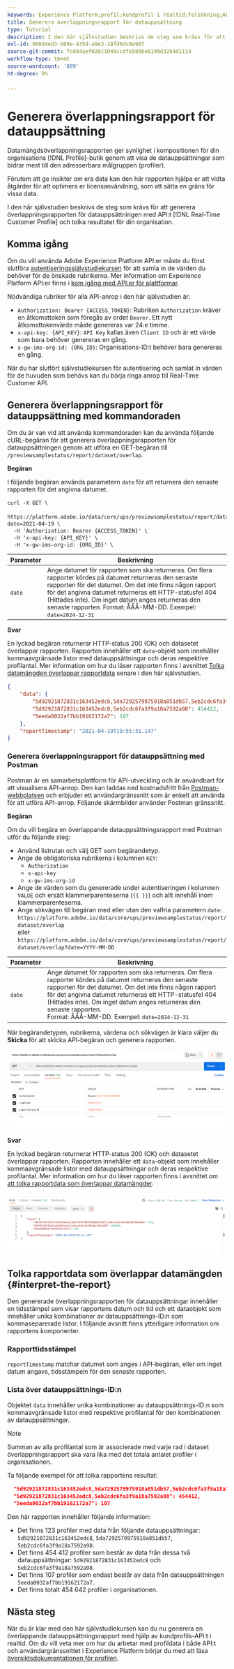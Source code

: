 ```yaml
---
keywords: Experience Platform;profil;kundprofil i realtid;felsökning;API;rapportering;dataset overlap report;profildata
title: Generera överlappningsrapport för datauppsättning
type: Tutorial
description: I den här självstudien beskrivs de steg som krävs för att generera överlappningsrapporten för datauppsättningen med hjälp av kundprofils-API:t i realtid.
exl-id: 90894ed3-b09e-435d-a9e3-18fd6dc8e907
source-git-commit: fcd44aef026c1049ccdfe5896e6199d32b4d1114
workflow-type: tm+mt
source-wordcount: '889'
ht-degree: 0%

---
```


# Generera överlappningsrapport för datauppsättning

Datamängdsöverlappningsrapporten ger synlighet i kompositionen för din organisations [!DNL Profile]-butik genom att visa de datauppsättningar som bidrar mest till den adresserbara målgruppen (profiler).

Förutom att ge insikter om era data kan den här rapporten hjälpa er att vidta åtgärder för att optimera er licensanvändning, som att sätta en gräns för vissa data.

I den här självstudien beskrivs de steg som krävs för att generera överlappningsrapporten för datauppsättningen med API:t [!DNL Real-Time Customer Profile] och tolka resultatet för din organisation.

## Komma igång

Om du vill använda Adobe Experience Platform API:er måste du först slutföra [autentiseringssjälvstudiekursen](https://www.adobe.com/go/platform-api-authentication-en) för att samla in de värden du behöver för de önskade rubrikerna. Mer information om Experience Platform API:er finns i [kom igång med API:er för plattformar](../../landing/api-guide.md).

Nödvändiga rubriker för alla API-anrop i den här självstudien är:

* `Authorization: Bearer {ACCESS_TOKEN}`: Rubriken `Authorization` kräver en åtkomsttoken som föregås av ordet `Bearer`. Ett nytt åtkomsttokenvärde måste genereras var 24:e timme.
* `x-api-key: {API_KEY}`: `API Key` kallas även `Client ID` och är ett värde som bara behöver genereras en gång.
* `x-gw-ims-org-id: {ORG_ID}`: Organisations-ID:t behöver bara genereras en gång.

När du har slutfört självstudiekursen för autentisering och samlat in värden för de huvuden som behövs kan du börja ringa anrop till Real-Time Customer API.

## Generera överlappningsrapport för datauppsättning med kommandoraden

Om du är van vid att använda kommandoraden kan du använda följande cURL-begäran för att generera överlappningsrapporten för datauppsättningen genom att utföra en GET-begäran till `/previewsamplestatus/report/dataset/overlap`.

**Begäran**

I följande begäran används parametern `date` för att returnera den senaste rapporten för det angivna datumet.

```shell
curl -X GET \
  https://platform.adobe.io/data/core/ups/previewsamplestatus/report/dataset/overlap?date=2021-04-19 \
  -H 'Authorization: Bearer {ACCESS_TOKEN}' \
  -H 'x-api-key: {API_KEY}' \
  -H 'x-gw-ims-org-id: {ORG_ID}' \
```

| Parameter | Beskrivning |
|---|---|
| `date` | Ange datumet för rapporten som ska returneras. Om flera rapporter kördes på datumet returneras den senaste rapporten för det datumet. Om det inte finns någon rapport för det angivna datumet returneras ett HTTP-statusfel 404 (Hittades inte). Om inget datum anges returneras den senaste rapporten. Format: ÅÅÅ-MM-DD. Exempel: `date=2024-12-31` |

**Svar**

En lyckad begäran returnerar HTTP-status 200 (OK) och datasetet överlappar rapporten. Rapporten innehåller ett `data`-objekt som innehåller kommaavgränsade listor med datauppsättningar och deras respektive profilantal. Mer information om hur du läser rapporten finns i avsnittet [Tolka datamängden överlappar rapportdata](#interpret-the-report) senare i den här självstudien.

```json
{
    "data": {
        "5d92921872831c163452edc8,5da7292579975918a851db57,5eb2cdc6fa3f9a18a7592a98": 123,
        "5d92921872831c163452edc8,5eb2cdc6fa3f9a18a7592a98": 454412,
        "5eeda0032af7bb19162172a7": 107
    },
    "reportTimestamp": "2021-04-19T19:55:31.147"
}
```

### Generera överlappningsrapport för datauppsättning med Postman

Postman är en samarbetsplattform för API-utveckling och är användbart för att visualisera API-anrop. Den kan laddas ned kostnadsfritt från [Postman-webbplatsen](https://www.postman.com) och erbjuder ett användargränssnitt som är enkelt att använda för att utföra API-anrop. Följande skärmbilder använder Postman gränssnitt.

**Begäran**

Om du vill begära en överlappande datauppsättningsrapport med Postman utför du följande steg:

* Använd listrutan och välj GET som begärandetyp.
* Ange de obligatoriska rubrikerna i kolumnen `KEY`:
   * `Authorization`
   * `x-api-key`
   * `x-gw-ims-org-id`
* Ange de värden som du genererade under autentiseringen i kolumnen `VALUE` och ersätt klammerparenteserna (`{{ }}`) och allt innehåll inom klammerparenteserna.
* Ange sökvägen till begäran med eller utan den valfria parametern `date`:
  `https://platform.adobe.io/data/core/ups/previewsamplestatus/report/dataset/overlap`\
  eller
  `https://platform.adobe.io/data/core/ups/previewsamplestatus/report/dataset/overlap?date=YYYY-MM-DD`

| Parameter | Beskrivning |
|---|---|
| `date` | Ange datumet för rapporten som ska returneras. Om flera rapporter kördes på datumet returneras den senaste rapporten för det datumet. Om det inte finns någon rapport för det angivna datumet returneras ett HTTP-statusfel 404 (Hittades inte). Om inget datum anges returneras den senaste rapporten. <br/>Format: ÅÅÅ-MM-DD. Exempel: `date=2024-12-31` |

När begärandetypen, rubrikerna, värdena och sökvägen är klara väljer du **Skicka** för att skicka API-begäran och generera rapporten.

![](../images/dataset-overlap-report/postman-request.png)

**Svar**

En lyckad begäran returnerar HTTP-status 200 (OK) och datasetet överlappar rapporten. Rapporten innehåller ett `data`-objekt som innehåller kommaavgränsade listor med datauppsättningar och deras respektive profilantal. Mer information om hur du läser rapporten finns i avsnittet om [att tolka rapportdata som överlappar datamängder](#interpret-the-report).

![](../images/dataset-overlap-report/postman-response.png)

## Tolka rapportdata som överlappar datamängden {#interpret-the-report}

Den genererade överlappningsrapporten för datauppsättningar innehåller en tidsstämpel som visar rapportens datum och tid och ett dataobjekt som innehåller unika kombinationer av datauppsättnings-ID:n som kommaseparerade listor. I följande avsnitt finns ytterligare information om rapportens komponenter.

### Rapporttidsstämpel

`reportTimestamp` matchar datumet som anges i API-begäran, eller om inget datum angavs, tidsstämpeln för den senaste rapporten.

### Lista över datauppsättnings-ID:n

Objektet `data` innehåller unika kombinationer av datauppsättnings-ID:n som kommaavgränsade listor med respektive profilantal för den kombinationen av datauppsättningar.

>[!NOTE]
>
>Summan av alla profilantal som är associerade med varje rad i dataset överlappningsrapport ska vara lika med det totala antalet profiler i organisationen.

Ta följande exempel för att tolka rapportens resultat:

```json
  "5d92921872831c163452edc8,5da7292579975918a851db57,5eb2cdc6fa3f9a18a7592a98": 123,
  "5d92921872831c163452edc8,5eb2cdc6fa3f9a18a7592a98": 454412,
  "5eeda0032af7bb19162172a7": 107
```

Den här rapporten innehåller följande information:

* Det finns 123 profiler med data från följande datauppsättningar: `5d92921872831c163452edc8`, `5da7292579975918a851db57`, `5eb2cdc6fa3f9a18a7592a98`.
* Det finns 454 412 profiler som består av data från dessa två datauppsättningar: `5d92921872831c163452edc8` och `5eb2cdc6fa3f9a18a7592a98`.
* Det finns 107 profiler som endast består av data från datauppsättningen `5eeda0032af7bb19162172a7`.
* Det finns totalt 454 642 profiler i organisationen.

## Nästa steg

När du är klar med den här självstudiekursen kan du nu generera en överlappande datauppsättningsrapport med hjälp av kundprofils-API:t i realtid. Om du vill veta mer om hur du arbetar med profildata i både API:t och användargränssnittet i Experience Platform börjar du med att läsa [översiktsdokumentationen för profilen](../home.md).
